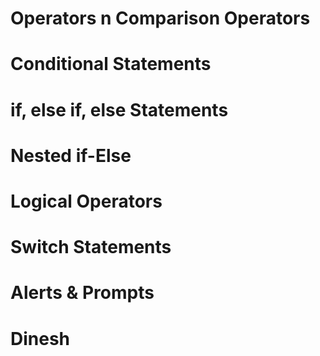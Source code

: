 # Operators n Comparison Operators

# Conditional Statements 

# if, else if, else Statements

# Nested if-Else

# Logical Operators 

# Switch Statements 

# Alerts & Prompts

# Dinesh
